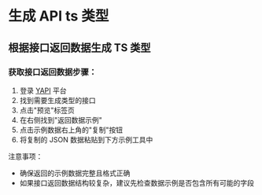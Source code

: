 # 生成 API ts 类型

## 根据接口返回数据生成 TS 类型

### 获取接口返回数据步骤：

1. 登录 [YAPI](https://yapi.yaomaitong.net/) 平台
2. 找到需要生成类型的接口
3. 点击"预览"标签页
4. 在右侧找到"返回数据示例"
5. 点击示例数据右上角的"复制"按钮
6. 将复制的 JSON 数据粘贴到下方示例工具中

注意事项：
- 确保返回的示例数据完整且格式正确
- 如果接口返回数据结构较复杂，建议先检查数据示例是否包含所有可能的字段

<demo vue="../../components/utils/generateApitypes.vue" title="基础用法" description="根据 YAPI 生成 API ts 类型"></demo>

